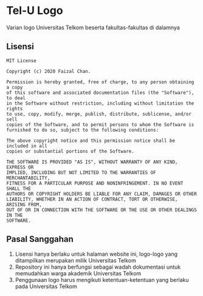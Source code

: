 # Tel-U Logo
Varian logo Universitas Telkom beserta fakultas-fakultas di dalamnya

## Lisensi
```
MIT License

Copyright (c) 2020 Faizal Chan.

Permission is hereby granted, free of charge, to any person obtaining a copy
of this software and associated documentation files (the "Software"), to deal
in the Software without restriction, including without limitation the rights
to use, copy, modify, merge, publish, distribute, sublicense, and/or sell
copies of the Software, and to permit persons to whom the Software is
furnished to do so, subject to the following conditions:

The above copyright notice and this permission notice shall be included in all
copies or substantial portions of the Software.

THE SOFTWARE IS PROVIDED "AS IS", WITHOUT WARRANTY OF ANY KIND, EXPRESS OR
IMPLIED, INCLUDING BUT NOT LIMITED TO THE WARRANTIES OF MERCHANTABILITY,
FITNESS FOR A PARTICULAR PURPOSE AND NONINFRINGEMENT. IN NO EVENT SHALL THE
AUTHORS OR COPYRIGHT HOLDERS BE LIABLE FOR ANY CLAIM, DAMAGES OR OTHER
LIABILITY, WHETHER IN AN ACTION OF CONTRACT, TORT OR OTHERWISE, ARISING FROM,
OUT OF OR IN CONNECTION WITH THE SOFTWARE OR THE USE OR OTHER DEALINGS IN THE
SOFTWARE.
```

## Pasal Sanggahan
 1. Lisensi hanya berlaku untuk halaman website ini, logo-logo yang ditampilkan merupakan milik Universitas Telkom
 2. Repository ini hanya berfungsi sebagai wadah dokumentasi untuk memudahkan warga akademik Universitas Telkom
 3. Penggunaan logo harus mengikuti ketentuan-ketentuan yang berlaku pada Universitas Telkom
